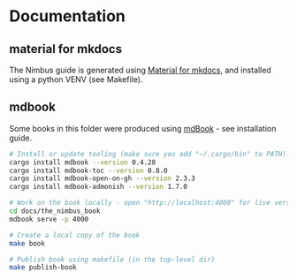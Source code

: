 # Documentation

## material for mkdocs

The Nimbus guide is generated using [Material for mkdocs](https://squidfunk.github.io/mkdocs-material/), and installed using a python VENV (see Makefile).

## mdbook

Some books in this folder were produced using [mdBook](https://github.com/rust-lang/mdBook) - see installation guide.

```bash
# Install or update tooling (make sure you add "~/.cargo/bin" to PATH):
cargo install mdbook --version 0.4.28
cargo install mdbook-toc --version 0.8.0
cargo install mdbook-open-on-gh --version 2.3.3
cargo install mdbook-admonish --version 1.7.0

# Work on the book locally - open "http://localhost:4000" for live version
cd docs/the_nimbus_book
mdbook serve -p 4000

# Create a local copy of the book
make book

# Publish book using makefile (in the top-level dir)
make publish-book
```

